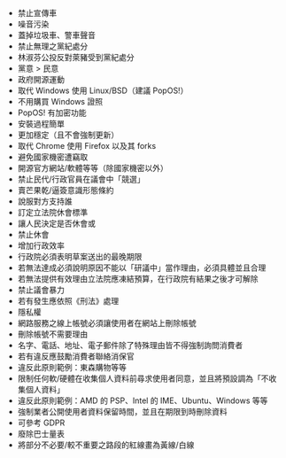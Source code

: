 - 禁止宣傳車
 - 噪音污染
 - 蓋掉垃圾車、警車聲音
- 禁止無理之黨紀處分
 - 林淑芬公投反對萊豬受到黨紀處分
 - 黨意 > 民意
- 政府開源運動
 - 取代 Windows 使用 Linux/BSD（建議 PopOS!）
  - 不用購買 Windows 證照
  - PopOS! 有加密功能
  - 安裝過程簡單
  - 更加穩定（且不會強制更新）
 - 取代 Chrome 使用 Firefox 以及其 forks
 - 避免國家機密遭竊取
 - 開源官方網站/軟體等等（除國家機密以外）
- 禁止民代/行政官員在議會中「競選」
 - 賣芒果乾/逼簽意識形態條約
 - 說服對方支持誰
- 訂定立法院休會標準
 - 讓人民決定是否休會或
 - 禁止休會
- 增加行政效率
 - 行政院必須表明草案送出的最晚期限
  - 若無法達成必須說明原因不能以「研議中」當作理由，必須具體並且合理
   - 若無法提供有效理由立法院應凍結預算，在行政院有結果之後才可解除
 - 禁止議會暴力
  - 若有發生應依照《刑法》處理
- 隱私權
 - 網路服務之線上帳號必須讓使用者在網站上刪除帳號
  - 刪除帳號不需要理由
  - 名字、電話、地址、電子郵件除了特殊理由皆不得強制詢問消費者
   - 若有違反應鼓勵消費者聯絡消保官
   - 違反此原則範例：東森購物等等
 - 限制任何軟/硬體在收集個人資料前尋求使用者同意，並且將預設調為「不收集個人資料」
  - 違反此原則範例：AMD 的 PSP、Intel 的 IME、Ubuntu、Windows 等等
 - 強制業者公開使用者資料保留時間，並且在期限到時刪除資料
 - 可參考 GDPR
- 廢除巴士量表
- 將部分不必要/較不重要之路段的紅線畫為黃線/白線
